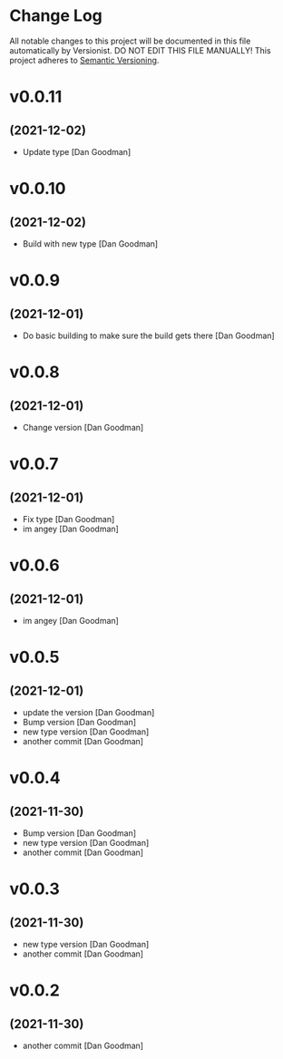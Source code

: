 # Change Log

All notable changes to this project will be documented in this file
automatically by Versionist. DO NOT EDIT THIS FILE MANUALLY!
This project adheres to [Semantic Versioning](http://semver.org/).

# v0.0.11
## (2021-12-02)

* Update type [Dan Goodman]

# v0.0.10
## (2021-12-02)

* Build with new type [Dan Goodman]

# v0.0.9
## (2021-12-01)

* Do basic building to make sure the build gets there [Dan Goodman]

# v0.0.8
## (2021-12-01)

* Change version [Dan Goodman]

# v0.0.7
## (2021-12-01)

* Fix type [Dan Goodman]
* im angey [Dan Goodman]

# v0.0.6
## (2021-12-01)

* im angey [Dan Goodman]

# v0.0.5
## (2021-12-01)

* update the version [Dan Goodman]
* Bump version [Dan Goodman]
* new type version [Dan Goodman]
* another commit [Dan Goodman]

# v0.0.4
## (2021-11-30)

* Bump version [Dan Goodman]
* new type version [Dan Goodman]
* another commit [Dan Goodman]

# v0.0.3
## (2021-11-30)

* new type version [Dan Goodman]
* another commit [Dan Goodman]

# v0.0.2
## (2021-11-30)

* another commit [Dan Goodman]
